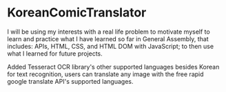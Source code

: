 # KoreanComicTranslator
I will be using my interests with a real life problem to motivate myself to learn and practice what I have learned so far in General Assembly, that includes: APIs, HTML, CSS, and HTML DOM with JavaScript; to then use what I learned for future projects.

Added Tesseract OCR library's other supported languages besides Korean for text recognition, users can translate any image with the free rapid google translate API's supported languages.
